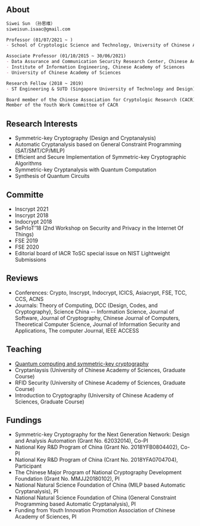 ## About
```markdown
Siwei Sun （孙思维）
siweisun.isaac@gmail.com

Professor (01/07/2021 ~ )
- School of Cryptologic Science and Technology, University of Chinese Academy of Sciences

Associate Professor (01/10/2015 ~ 30/06/2021)
- Data Assurance and Communication Security Research Center, Chinese Academy of Sciences
- Institute of Information Engineering, Chinese Academy of Sciences
- University of Chinese Academy of Sciences

Research Fellow (2018 ~ 2019)
- ST Engineering & SUTD (Singapore University of Technology and Design) 

Board member of the Chinese Association for Cryptologic Research (CACR)
Member of the Youth Work Committee of CACR
```

## Research Interests
- Symmetric-key Cryptography (Design and Cryptanalysis)
- Automatic Cryptanalysis based on General Constraint Programming (SAT/SMT/CP/MILP)
- Efficient and Secure Implementation of Symmetric-key Cryptographic Algorithms
- Symmetric-key Cryptanalysis with Quantum Computation
- Synthesis of Quantum Circuits


## Committe 
- Inscrypt 2021
- Inscrypt 2018
- Indocrypt 2018
- SePrIoT'18 (2nd Workshop on Security and Privacy in the Internet Of Things)
- FSE 2019
- FSE 2020
- Editorial board of IACR ToSC special issue on NIST Lightweight Submissions

## Reviews
- Conferences: Crypto, Inscrypt, Indocrypt, ICICS, Asiacrypt, FSE, TCC, CCS, ACNS
- Journals: Theory of Computing, DCC (Design, Codes, and Cryptography), Science China -- Information Science, Journal of Software, Journal of Cryptography, Chinese Journal of Computers, Theoretical Computer Science, Journal of Information Security and Applications, The computer Journal, IEEE ACCESS

## Teaching
- [Quantum computing and symmetric-key cryptography](https://github.com/siweisun/cas-symmetric-Q-lecture)
- Cryptanlaysis (University of Chinese Academy of Sciences, Graduate Course)
- RFID Security (University of Chinese Academy of Sciences, Graduate Course)
- Introduction to Cryptography (University of Chinese Academy of Sciences, Graduate Course)



## Fundings
- Symmetric-key Cryptography for the Next Generation Network: Design and Analysis Automation (Grant No. 62032014), Co-PI
- National Key R&D Program of China (Grant No. 2018YFB0804402), Co-PI
- National Key R&D Program of China (Crant No. 2018YFA0704704), Participant
- The Chinese Major Program of National Cryptography Development Foundation (Grant No. MMJJ20180102), PI
- National Natural Science Foundation of China (MILP based Automatic Cryptanalysis), PI
- National Natural Science Foundation of China (General Constraint Programming based Automatic Cryptanalysis), PI
- Funding from Youth Innovation Promotion Association of Chinese Academy of Sciences, PI


